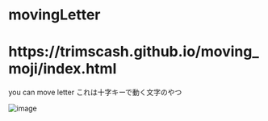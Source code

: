 # movingLetter
<h1>https://trimscash.github.io/moving_moji/index.html</h1>
you can move letter
これは十字キーで動く文字のやつ

![image](https://user-images.githubusercontent.com/42578480/132497523-4f69ecbe-36a9-46b4-885d-effbc306e117.png)

